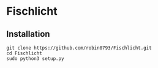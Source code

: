 # Fischlicht

## Installation

```python3
git clone https://github.com/robin0793/Fischlicht.git
cd Fischlicht
sudo python3 setup.py
```

